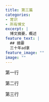 ```yaml
---
title: 第三篇
categories:
- 常识
- 所有博文
excerpt: |
  博文摘要，概述
feature_text: |
  ## 摘要
  三十年ad拿
feature_image: ""
image: ""
---
```


第一行

第二行

第三行
